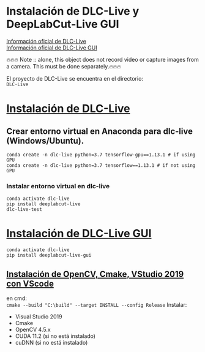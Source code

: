 # Instalación de DLC-Live y DeepLabCut-Live GUI

[Información oficial de DLC-Live](https://github.com/DeepLabCut/DeepLabCut-live) <br>
[Información oficial de DLC-Live GUI](https://github.com/DeepLabCut/DeepLabCut-live-GUI)

🔥🔥🔥 Note :: alone, this object does not record video or capture images from a camera. This must be done separately.🔥🔥🔥


El proyecto de DLC-Live se encuentra en el directorio: <br>
```DLC-Live```

# [Instalación de DLC-Live](https://github.com/DeepLabCut/DeepLabCut-live/blob/master/docs/install_desktop.md?plain=1)
## Crear entorno virtual en Anaconda para dlc-live (Windows/Ubuntu). <br>
~~~
conda create -n dlc-live python=3.7 tensorflow-gpu==1.13.1 # if using GPU
conda create -n dlc-live python=3.7 tensorflow==1.13.1 # if not using GPU
~~~
### Instalar entorno virtual en dlc-live
~~~
conda activate dlc-live
pip install deeplabcut-live
dlc-live-test
~~~

# [Instalación de DLC-Live GUI](https://github.com/DeepLabCut/DeepLabCut-live-GUI/blob/master/docs/install.md?plain=1)
~~~
conda activate dlc-live
pip install deeplabcut-live-gui
~~~

## [Instalación de OpenCV, Cmake, VStudio 2019 con VScode ](https://www.youtube.com/watch?v=-GY2gT2umpk&ab_channel=NicolaiNielsen-ComputerVision%26AI)
en cmd: <br>
```cmake --build "C:\build" --target INSTALL --config Release```
Instalar: <br>
- Visual Studio 2019
- Cmake
- OpenCV 4.5.x
- CUDA 11.2 (si no está instalado)
- cuDNN (si no está instalado)